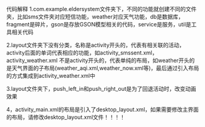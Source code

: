 代码解释
1.com.example.eldersystem文件夹下，不同的功能就创建不同的文件夹，比如sms文件夹对应短信功能，weather对应天气功能，db是数据库，fragment是碎片，gson是存放GSON模型相关的代码，service是服务，util是工具相关代码

2.layout文件夹下没有分类，名称是activity开头的，代表有相关联的活动，activity后面的单词代表相应的功能，如activity_smssent.xml，activity_weather.xml         不是activity开头的，代表单纯的布局，如weather开头的是天气界面的子布局(weather_aqi.xml,weather_now.xml等)，最后通过引入布局的方式集成到activity_weather.xml中

3.layout文件夹下，push_left_in和push_right_out是为了回退活动时，改变动画效果

4，activity_main.xml的布局是引入了desktop_layout.xml，如果需要修改主界面的布局，请修改desktop_layout.xml文件！！！！


